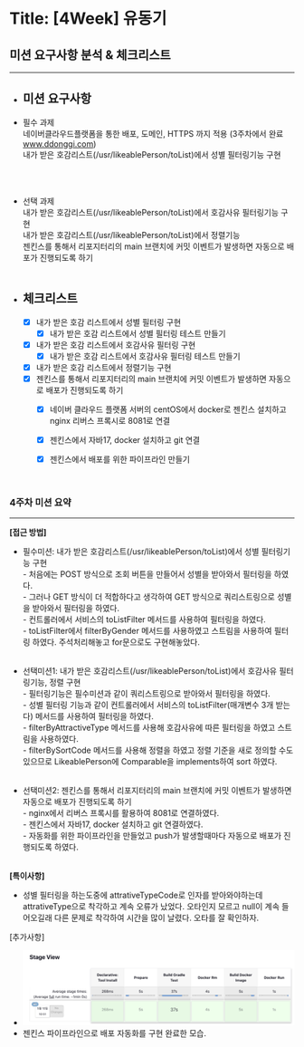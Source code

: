 # Title: [4Week] 유동기

## 미션 요구사항 분석 & 체크리스트

---

- ## **미션 요구사항**
- 필수 과제
  <br/> 네이버클라우드플랫폼을 통한 배포, 도메인, HTTPS 까지 적용 (3주차에서 완료 www.ddonggi.com)
  <br/> 내가 받은 호감리스트(/usr/likeablePerson/toList)에서 성별 필터링기능 구현


<br/><br/>

- 선택 과제
  <br/> 내가 받은 호감리스트(/usr/likeablePerson/toList)에서 호감사유 필터링기능 구현
  <br/> 내가 받은 호감리스트(/usr/likeablePerson/toList)에서 정렬기능
  <br/> 젠킨스를 통해서 리포지터리의 main 브랜치에 커밋 이벤트가 발생하면 자동으로 배포가 진행되도록 하기
  <br/><br/>

- ## **체크리스트**
    - [x] 내가 받은 호감 리스트에서 성별 필터링 구현
      - [x] 내가 받은 호감 리스트에서 성별 필터링 테스트 만들기
    - [x] 내가 받은 호감 리스트에서 호감사유 필터링 구현
      - [x] 내가 받은 호감 리스트에서 호감사유 필터링 테스트 만들기
    - [x] 내가 받은 호감 리스트에서 정렬기능 구현
    - [x] 젠킨스를 통해서 리포지터리의 main 브랜치에 커밋 이벤트가 발생하면 자동으로 배포가 진행되도록 하기
      - [x] 네이버 클라우드 플랫폼 서버의 centOS에서 docker로 젠킨스 설치하고 nginx 리버스 프록시로 8081로 연결
      - [x] 젠킨스에서 자바17, docker 설치하고 git 연결
      - [x] 젠킨스에서 배포를 위한 파이프라인 만들기
    

<br/>

### 4주차 미션 요약

---

**[접근 방법]**
- 필수미션: 내가 받은 호감리스트(/usr/likeablePerson/toList)에서 성별 필터링기능 구현
<br/> - 처음에는 POST 방식으로 조회 버튼을 만들어서 성별을 받아와서 필터링을 하였다. 
<br/> - 그러나 GET 방식이 더 적합하다고 생각하여 GET 방식으로 쿼리스트링으로 성별을 받아와서 필터링을 하였다.
<br/> - 컨트롤러에서 서비스의 toListFilter 메서드를 사용하여 필터링을 하였다.
<br/> - toListFilter에서 filterByGender 메서드를 사용하였고 스트림을 사용하여 필터링 하였다. 주석처리해놓고 for문으로도 구현해놓았다.
<br/><br/>

- 선택미션1: 내가 받은 호감리스트(/usr/likeablePerson/toList)에서 호감사유 필터링기능, 정렬 구현 
  <br/> - 필터링기능은 필수미션과 같이 쿼리스트링으로 받아와서 필터링을 하였다.
  <br/> - 성별 필터링 기능과 같이 컨트롤러에서 서비스의 toListFilter(매개변수 3개 받는다) 메서드를 사용하여 필터링을 하였다.
  <br/> - filterByAttractiveType 메서드를 사용해 호감사유에 따른 필터링을 하였고 스트림을 사용하였다.
  <br/> - filterBySortCode 메서드를 사용해 정렬을 하였고 정렬 기준을 새로 정의할 수도 있으므로 LikeablePerson에 Comparable을 implements하여 sort 하였다.
  <br/><br/>

- 선택미션2: 젠킨스를 통해서 리포지터리의 main 브랜치에 커밋 이벤트가 발생하면 자동으로 배포가 진행되도록 하기
<br/> - nginx에서 리버스 프록시를 활용하여 8081로 연결하였다.
<br/> - 젠킨스에서 자바17, docker 설치하고 git 연결하였다.
<br/> - 자동화를 위한 파이프라인을 만들었고 push가 발생할때마다 자동으로 배포가 진행되도록 하였다.
<br/><br/>


**[특이사항]**

- 성별 필터링을 하는도중에 attrativeTypeCode로 인자를 받아와야하는데 attrativeType으로 착각하고 계속 오류가 났었다. 오타인지 모르고 null이 계속 들어오길래
  다른 문제로 착각하여 시간을 많이 날렸다. 오타를 잘 확인하자.


[추가사항]
+ ![img.png](../img/4Week/img_jenkins.png)
+ 젠킨스 파이프라인으로 배포 자동화를 구현 완료한 모습.



